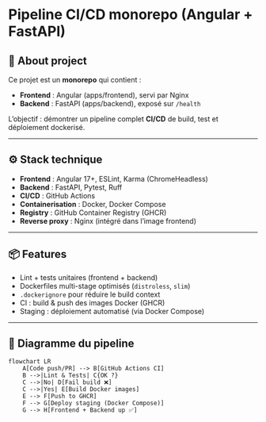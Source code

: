 # Pipeline CI/CD monorepo (Angular + FastAPI)

## 🎯 About project
Ce projet est un **monorepo** qui contient :
- **Frontend** : Angular (apps/frontend), servi par Nginx
- **Backend** : FastAPI (apps/backend), exposé sur `/health`

L’objectif : démontrer un pipeline complet **CI/CD** de build, test et déploiement dockerisé.

---

## ⚙️ Stack technique
- **Frontend** : Angular 17+, ESLint, Karma (ChromeHeadless)
- **Backend** : FastAPI, Pytest, Ruff
- **CI/CD** : GitHub Actions
- **Containerisation** : Docker, Docker Compose
- **Registry** : GitHub Container Registry (GHCR)
- **Reverse proxy** : Nginx (intégré dans l’image frontend)

---

## 📦 Features
- Lint + tests unitaires (frontend + backend)
- Dockerfiles multi-stage optimisés (`distroless`, `slim`)
- `.dockerignore` pour réduire le build context
- CI : build & push des images Docker (GHCR)
- Staging : déploiement automatisé (via Docker Compose)

---

## 📐 Diagramme du pipeline

```mermaid
flowchart LR
    A[Code push/PR] --> B[GitHub Actions CI]
    B -->|Lint & Tests| C{OK ?}
    C -->|No| D[Fail build ❌]
    C -->|Yes| E[Build Docker images]
    E --> F[Push to GHCR]
    F --> G[Deploy staging (Docker Compose)]
    G --> H[Frontend + Backend up ✅]
